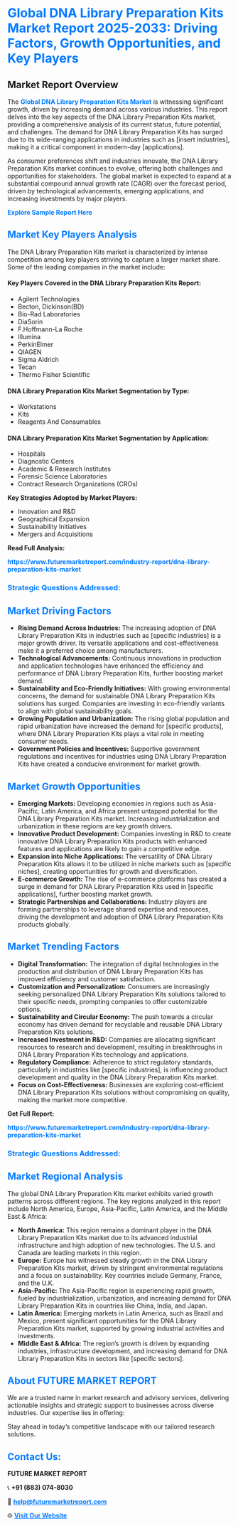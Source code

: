 <h1 style="color: #007BFF;">Global DNA Library Preparation Kits Market Report 2025-2033: Driving Factors, Growth Opportunities, and Key Players</h1>

<section id="overview">
<h2>Market Report Overview</h2>
<p>The <a href="https://www.futuremarketreport.com/industry-report/dna-library-preparation-kits-market" style="color: #007BFF; text-decoration: none;"><strong>Global DNA Library Preparation Kits Market</strong></a> is witnessing significant growth, driven by increasing demand across various industries. This report delves into the key aspects of the DNA Library Preparation Kits market, providing a comprehensive analysis of its current status, future potential, and challenges. The demand for DNA Library Preparation Kits has surged due to its wide-ranging applications in industries such as [insert industries], making it a critical component in modern-day [applications].</p>
<p>As consumer preferences shift and industries innovate, the DNA Library Preparation Kits market continues to evolve, offering both challenges and opportunities for stakeholders. The global market is expected to expand at a substantial compound annual growth rate (CAGR) over the forecast period, driven by technological advancements, emerging applications, and increasing investments by major players.</p>
</section>

<section id="overview">
<p><a href="https://www.futuremarketreport.com/request-sample/reportId=34460" style="color: #007BFF; text-decoration: none;"><strong>Explore Sample Report Here</strong></a></p>
</section>

<section id="key-players">
<h2 style="color: #007BFF;">Market Key Players Analysis</h2>
<p>The DNA Library Preparation Kits market is characterized by intense competition among key players striving to capture a larger market share. Some of the leading companies in the market include:</p>
<h4>Key Players Covered in the DNA Library Preparation Kits Report:</h4>
<ul><li>Agilent Technologies</li><li>Becton, Dickinson(BD)</li><li>Bio-Rad Laboratories</li><li>DiaSorin</li><li>F.Hoffmann-La Roche</li><li>Illumina</li><li>PerkinElmer</li><li>QIAGEN</li><li>Sigma Aldrich</li><li>Tecan</li><li>Thermo Fisher Scientific</li></ul>
<h4>DNA Library Preparation Kits Market Segmentation by Type:</h4>
<ul><li>Workstations</li><li>Kits</li><li>Reagents And Consumables</li></ul>

<h4>DNA Library Preparation Kits Market Segmentation by Application:</h4>
<ul><li>Hospitals</li><li>Diagnostic Centers</li><li>Academic &amp; Research Institutes</li><li>Forensic Science Laboratories</li><li>Contract Research Organizations (CROs)</li></ul>
<p><strong>Key Strategies Adopted by Market Players:</strong></p>
<ul>
<li>Innovation and R&D</li>
<li>Geographical Expansion</li>
<li>Sustainability Initiatives</li>
<li>Mergers and Acquisitions</li>
</ul>
</section>

<section>
<p><strong>Read Full Analysis: </strong></p><a href="https://www.futuremarketreport.com/industry-report/dna-library-preparation-kits-market" style="color: #007BFF; text-decoration: none;"><strong>https://www.futuremarketreport.com/industry-report/dna-library-preparation-kits-market</strong></a>
<h3 style="color: #007BFF;">Strategic Questions Addressed:</h3>
</section>

<section id="driving-factors">
<h2 style="color: #007BFF;">Market Driving Factors</h2>
<ul>
<li><strong>Rising Demand Across Industries:</strong> The increasing adoption of DNA Library Preparation Kits in industries such as [specific industries] is a major growth driver. Its versatile applications and cost-effectiveness make it a preferred choice among manufacturers.</li>
<li><strong>Technological Advancements:</strong> Continuous innovations in production and application technologies have enhanced the efficiency and performance of DNA Library Preparation Kits, further boosting market demand.</li>
<li><strong>Sustainability and Eco-Friendly Initiatives:</strong> With growing environmental concerns, the demand for sustainable DNA Library Preparation Kits solutions has surged. Companies are investing in eco-friendly variants to align with global sustainability goals.</li>
<li><strong>Growing Population and Urbanization:</strong> The rising global population and rapid urbanization have increased the demand for [specific products], where DNA Library Preparation Kits plays a vital role in meeting consumer needs.</li>
<li><strong>Government Policies and Incentives:</strong> Supportive government regulations and incentives for industries using DNA Library Preparation Kits have created a conducive environment for market growth.</li>
</ul>
</section>

<section id="growth-opportunities">
<h2 style="color: #007BFF;">Market Growth Opportunities</h2>
<ul>
<li><strong>Emerging Markets:</strong> Developing economies in regions such as Asia-Pacific, Latin America, and Africa present untapped potential for the DNA Library Preparation Kits market. Increasing industrialization and urbanization in these regions are key growth drivers.</li>
<li><strong>Innovative Product Development:</strong> Companies investing in R&D to create innovative DNA Library Preparation Kits products with enhanced features and applications are likely to gain a competitive edge.</li>
<li><strong>Expansion into Niche Applications:</strong> The versatility of DNA Library Preparation Kits allows it to be utilized in niche markets such as [specific niches], creating opportunities for growth and diversification.</li>
<li><strong>E-commerce Growth:</strong> The rise of e-commerce platforms has created a surge in demand for DNA Library Preparation Kits used in [specific applications], further boosting market growth.</li>
<li><strong>Strategic Partnerships and Collaborations:</strong> Industry players are forming partnerships to leverage shared expertise and resources, driving the development and adoption of DNA Library Preparation Kits products globally.</li>
</ul>
</section>

<section id="trending-factors">
<h2 style="color: #007BFF;">Market Trending Factors</h2>
<ul>
<li><strong>Digital Transformation:</strong> The integration of digital technologies in the production and distribution of DNA Library Preparation Kits has improved efficiency and customer satisfaction.</li>
<li><strong>Customization and Personalization:</strong> Consumers are increasingly seeking personalized DNA Library Preparation Kits solutions tailored to their specific needs, prompting companies to offer customizable options.</li>
<li><strong>Sustainability and Circular Economy:</strong> The push towards a circular economy has driven demand for recyclable and reusable DNA Library Preparation Kits solutions.</li>
<li><strong>Increased Investment in R&D:</strong> Companies are allocating significant resources to research and development, resulting in breakthroughs in DNA Library Preparation Kits technology and applications.</li>
<li><strong>Regulatory Compliance:</strong> Adherence to strict regulatory standards, particularly in industries like [specific industries], is influencing product development and quality in the DNA Library Preparation Kits market.</li>
<li><strong>Focus on Cost-Effectiveness:</strong> Businesses are exploring cost-efficient DNA Library Preparation Kits solutions without compromising on quality, making the market more competitive.</li>
</ul>
</section>

<section>
<p><strong>Get Full Report: </strong></p><a href="https://www.futuremarketreport.com/industry-report/dna-library-preparation-kits-market" style="color: #007BFF; text-decoration: none;"><strong>https://www.futuremarketreport.com/industry-report/dna-library-preparation-kits-market</strong></a>
<h3 style="color: #007BFF;">Strategic Questions Addressed:</h3>
</section>


<section id="regional-analysis">
<h2 style="color: #007BFF;">Market Regional Analysis</h2>
<p>The global DNA Library Preparation Kits market exhibits varied growth patterns across different regions. The key regions analyzed in this report include North America, Europe, Asia-Pacific, Latin America, and the Middle East & Africa:</p>
<ul>
<li><strong>North America:</strong> This region remains a dominant player in the DNA Library Preparation Kits market due to its advanced industrial infrastructure and high adoption of new technologies. The U.S. and Canada are leading markets in this region.</li>
<li><strong>Europe:</strong> Europe has witnessed steady growth in the DNA Library Preparation Kits market, driven by stringent environmental regulations and a focus on sustainability. Key countries include Germany, France, and the U.K.</li>
<li><strong>Asia-Pacific:</strong> The Asia-Pacific region is experiencing rapid growth, fueled by industrialization, urbanization, and increasing demand for DNA Library Preparation Kits in countries like China, India, and Japan.</li>
<li><strong>Latin America:</strong> Emerging markets in Latin America, such as Brazil and Mexico, present significant opportunities for the DNA Library Preparation Kits market, supported by growing industrial activities and investments.</li>
<li><strong>Middle East & Africa:</strong> The region’s growth is driven by expanding industries, infrastructure development, and increasing demand for DNA Library Preparation Kits in sectors like [specific sectors].</li>
</ul>
</section>

<footer>
<h2 style="color: #007BFF;">About FUTURE MARKET REPORT</h2>
<p>We are a trusted name in market research and advisory services, delivering actionable insights and strategic support to businesses across diverse industries. Our expertise lies in offering:</p>

<p>Stay ahead in today’s competitive landscape with our tailored research solutions.</p>

<h2 style="color: #007BFF;">Contact Us:</h2>
<p><strong>FUTURE MARKET REPORT</strong></p>
<p>📞 <strong>+91 (883) 074-8030</strong></p>
<p>📧 <strong><a href="mailto:help@futuremarketreport.com" style="color: #007BFF;">help@futuremarketreport.com</a></strong></p>
<p>🌐 <strong><a href="https://www.futuremarketreport.com/" style="color: #007BFF;">Visit Our Website</a></strong></p>
</footer>